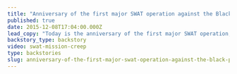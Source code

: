 ```yaml
---
title: "Anniversary of the first major SWAT operation against the Black Panthers"
published: true
date: 2015-12-08T17:04:00.000Z
lead_copy: "Today is the anniversary of the first major SWAT operation, which took place in 1969 against the Black Panthers and gave rise to what some see as this country's over militarized police. "
backstory_type: backstory
video: swat-mission-creep
type: backstories
slug: anniversary-of-the-first-major-swat-operation-against-the-black-panthers
---
```


